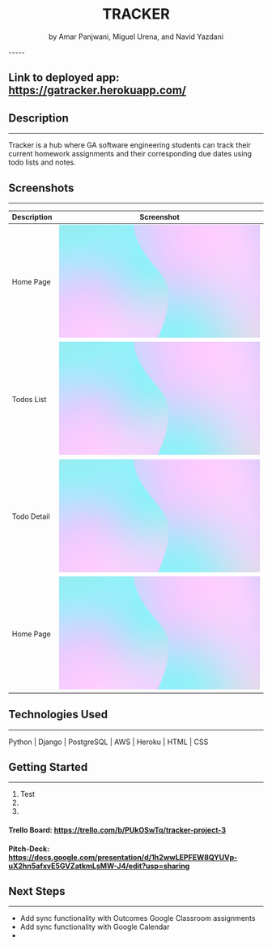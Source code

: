  <h1 align="center">TRACKER </h1>
<p align="center">by Amar Panjwani, Miguel Urena, and Navid Yazdani</p>
-----

## Link to deployed app: https://gatracker.herokuapp.com/


## Description
---

Tracker is a hub where GA software engineering students can track their current homework assignments and their corresponding due dates using todo lists and notes.

## Screenshots
---
| Description | Screenshot |
|------------ | ------------|
| Home Page | ![All Projects](main_app/static/images/zoom.png)
| Todos List | ![All Projects](main_app/static/images/zoom.png)
| Todo Detail | ![All Projects](main_app/static/images/zoom.png)
| Home Page | ![All Projects](main_app/static/images/zoom.png)

## Technologies Used
---
Python | Django | PostgreSQL | AWS | Heroku | HTML | CSS

## Getting Started
---
1. Test
2.
3.

#### Trello Board: https://trello.com/b/PUkOSwTq/tracker-project-3

#### Pitch-Deck: https://docs.google.com/presentation/d/1h2wwLEPFEW8QYUVp-uX2hn5afxvE5GVZatkmLsMW-J4/edit?usp=sharing

## Next Steps
---
+ Add sync functionality with Outcomes Google Classroom assignments
+ Add sync functionality with Google Calendar
+ 

